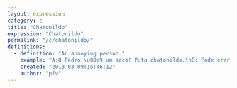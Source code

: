 ```yaml
---
layout: expression
category: c
title: "Chatonildo"
expression: "Chatonildo"
permalink: "/c/chatonildo/"
definitions:
  - definition: "An annoying person."
    example: "A:O Pedro \u00e9 um saco! Puta chatonildo.\nB: Pode crer! O cara \u00e9 um [mala](/m/mala/)"
    created: "2013-03-09T15:46:12"
    author: "pfv"
---
```

